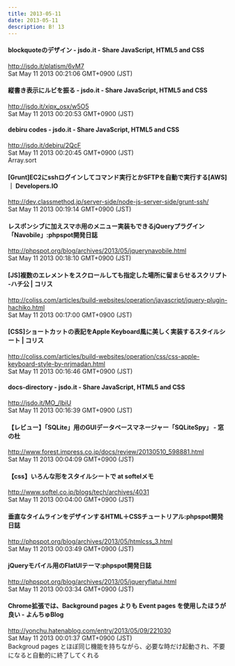 ```yaml
---
title: 2013-05-11
date: 2013-05-11
description: B! 13
---
```


#### blockquoteのデザイン - jsdo.it - Share JavaScript, HTML5 and CSS
http://jsdo.it/platism/6vM7<br>
Sat May 11 2013 00:21:06 GMT+0900 (JST)<br>


#### 縦書き表示にルビを振る - jsdo.it - Share JavaScript, HTML5 and CSS
http://jsdo.it/xipx_osx/w5O5<br>
Sat May 11 2013 00:20:53 GMT+0900 (JST)<br>


#### debiru codes - jsdo.it - Share JavaScript, HTML5 and CSS
http://jsdo.it/debiru/2QcF<br>
Sat May 11 2013 00:20:45 GMT+0900 (JST)<br>
Array.sort


#### [Grunt]EC2にsshログインしてコマンド実行とかSFTPを自動で実行する[AWS] ｜ Developers.IO
http://dev.classmethod.jp/server-side/node-js-server-side/grunt-ssh/<br>
Sat May 11 2013 00:19:14 GMT+0900 (JST)<br>


#### レスポンシブに加えスマホ用のメニュー実装もできるjQueryプラグイン「Navobile」:phpspot開発日誌
http://phpspot.org/blog/archives/2013/05/jquerynavobile.html<br>
Sat May 11 2013 00:18:10 GMT+0900 (JST)<br>


####   [JS]複数のエレメントをスクロールしても指定した場所に留まらせるスクリプト -ハチ公 | コリス
http://coliss.com/articles/build-websites/operation/javascript/jquery-plugin-hachiko.html<br>
Sat May 11 2013 00:17:00 GMT+0900 (JST)<br>


####   [CSS]ショートカットの表記をApple Keyboard風に美しく実装するスタイルシート | コリス
http://coliss.com/articles/build-websites/operation/css/css-apple-keyboard-style-by-nrjmadan.html<br>
Sat May 11 2013 00:16:46 GMT+0900 (JST)<br>


#### docs-directory - jsdo.it - Share JavaScript, HTML5 and CSS
http://jsdo.it/MO_/lbiU<br>
Sat May 11 2013 00:16:39 GMT+0900 (JST)<br>


#### 【レビュー】「SQLite」用のGUIデータベースマネージャー「SQLiteSpy」 - 窓の杜
http://www.forest.impress.co.jp/docs/review/20130510_598881.html<br>
Sat May 11 2013 00:04:09 GMT+0900 (JST)<br>


#### 【css】いろんな形をスタイルシートで   at softelメモ
http://www.softel.co.jp/blogs/tech/archives/4031<br>
Sat May 11 2013 00:04:00 GMT+0900 (JST)<br>


#### 垂直なタイムラインをデザインするHTML＋CSSチュートリアル:phpspot開発日誌
http://phpspot.org/blog/archives/2013/05/htmlcss_3.html<br>
Sat May 11 2013 00:03:49 GMT+0900 (JST)<br>


#### jQueryモバイル用のFlatUIテーマ:phpspot開発日誌
http://phpspot.org/blog/archives/2013/05/jqueryflatui.html<br>
Sat May 11 2013 00:03:34 GMT+0900 (JST)<br>


#### Chrome拡張では、Background pages よりも Event pages を使用したほうが良い - よんちゅBlog
http://yonchu.hatenablog.com/entry/2013/05/09/221030<br>
Sat May 11 2013 00:01:37 GMT+0900 (JST)<br>
Backgroud pages とほぼ同じ機能を持ちながら、必要な時だけ起動され、不要になると自動的に終了してくれる


